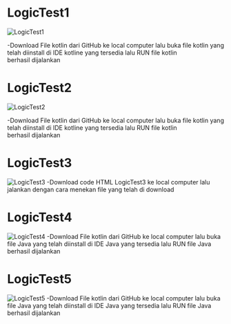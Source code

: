 # LogicTest1
![LogicTest1](https://user-images.githubusercontent.com/68162980/201309820-4d03a029-9212-44ad-9ed9-0f44d94e61f5.jpg)

-Download File kotlin dari GitHub ke local computer lalu buka file kotlin yang telah diinstall di IDE kotline yang tersedia lalu RUN file kotlin berhasil dijalankan

# LogicTest2
![LogicTest2](https://user-images.githubusercontent.com/68162980/201309866-ba423e90-1a27-4476-bb78-680c4e507a8e.jpg)

-Download File kotlin dari GitHub ke local computer lalu buka file kotlin yang telah diinstall di IDE kotline yang tersedia lalu RUN file kotlin berhasil dijalankan

# LogicTest3
![LogicTest3](https://user-images.githubusercontent.com/68162980/201305772-c292a634-0d98-47ce-9603-c653735eefe6.jpg)
-Download code HTML LogicTest3 ke local computer lalu jalankan dengan cara menekan file yang telah di download

# LogicTest4
![LogicTest4](https://user-images.githubusercontent.com/68162980/201323181-e43136cc-3128-470b-b781-087b9a94cba1.jpg)
-Download File kotlin dari GitHub ke local computer lalu buka file Java yang telah diinstall di IDE Java yang tersedia lalu RUN file Java berhasil dijalankan

# LogicTest5
![LogicTest5](https://user-images.githubusercontent.com/68162980/201323507-efbe6ad2-6f99-4ab5-aaf9-ad647b03e6ab.jpg)
-Download File kotlin dari GitHub ke local computer lalu buka file Java yang telah diinstall di IDE Java yang tersedia lalu RUN file Java berhasil dijalankan
